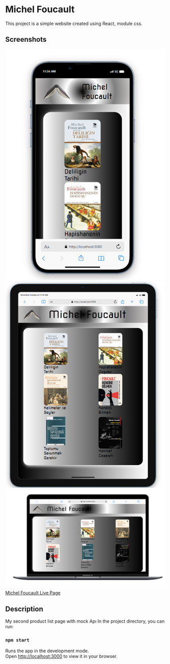 # Michel Foucault
This project is a simple website created using React, module css.
## Screenshots
![Project snapshot](./image/Screenshot%202023-12-03%20113612.png) 
![Project snapshot](./image/Screenshot%202023-12-03%20113703.png) 
![Project snapshot](./image/Screenshot%202023-12-03%20113732.png) 

[Michel Foucault Live Page](https://foucault.netlify.app/)
## Description
My second product list  page with mock Apı
In the project directory, you can run:
### `npm start`
Runs the app in the development mode.\
Open [http://localhost:3000](http://localhost:3000) to view it in your browser.
